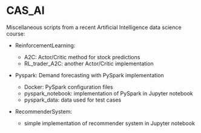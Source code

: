 # CAS_AI
Miscellaneous scripts from a recent Artificial Intelligence data science course:

- ReinforcementLearning:
  - A2C:  Actor/Critic method for stock predictions
  - RL_trader_A2C: another Actor/Critic implementation
  
- Pyspark: Demand forecasting with PySpark implementation
  - Docker: PySpark configuration files
  - pyspark_notebook: implementation of PySpark in Jupyter notebook
  - pyspark_data: data used for test cases

- RecommenderSystem:  
  - simple implementation of recommender system in Jupyter notebook

